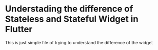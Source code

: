 # Understading the difference of Stateless and Stateful Widget in Flutter

This is just simple file of trying to understand the difference of the widget
